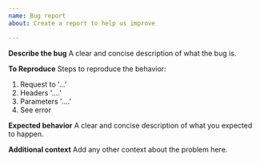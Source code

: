 ```yaml
---
name: Bug report
about: Create a report to help us improve

---
```


**Describe the bug**
A clear and concise description of what the bug is.

**To Reproduce**
Steps to reproduce the behavior:
1. Request to '...'
2. Headers '....'
3. Parameters '....'
4. See error

**Expected behavior**
A clear and concise description of what you expected to happen.

**Additional context**
Add any other context about the problem here.
